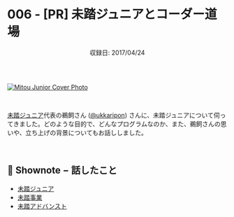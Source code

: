 # 006 - [PR] 未踏ジュニアとコーダー道場
<div style="text-align: center; padding-bottom: 30px;">収録日: 2017/04/24</div><br>

[![Mitou Junior Cover Photo](/podcasts/6.jpg)](https://jr.mitou.org/)

<br>

[未踏ジュニア](https://jr.mitou.org/)代表の鵜飼さん ([@ukkaripon](https://twitter.com/ukkaripon)) さんに、未踏ジュニアについて伺ってきました。どのような目的で、どんなプログラムなのか、また、鵜飼さんの思いや、立ち上げの背景についてもお話ししました。

<br>

## 📝 Shownote − 話したこと

- [未踏ジュニア](https://jr.mitou.org/)
- [未踏事業](https://www.ipa.go.jp/jinzai/mitou/portal_index.html)
- [未踏アドバンスト](https://www.ipa.go.jp/jinzai/advanced/2017/koubo_index.html)
